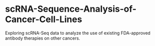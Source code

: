 # scRNA-Sequence-Analysis-of-Cancer-Cell-Lines
Exploring scRNA-Seq data to analyze the use of existing FDA-approved antibody therapies on other cancers.
